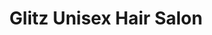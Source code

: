 ---
title: "Glitz Unisex Hair Salon"
url: /london-borough-of-camden/glitz-unisex-hair-salon/
shop: hairdresser
---